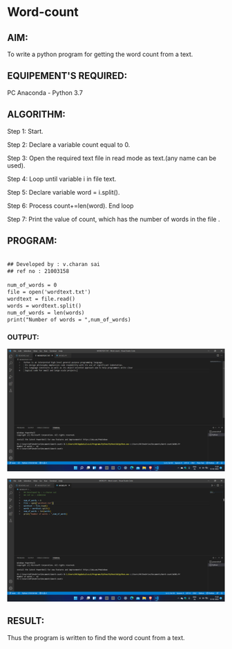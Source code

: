 # Word-count
## AIM:
To write a python program for getting the word count from a text.
## EQUIPEMENT'S REQUIRED: 
PC
Anaconda - Python 3.7
## ALGORITHM:
Step 1:
Start.

Step 2:
Declare a variable count equal to 0.

Step 3:
Open the required text file in read mode as text.(any name can be used).

Step 4:
Loop until variable i in file text.

Step 5:
Declare variable word = i.split().

Step 6:
Process count+=len(word). End loop

Step 7:
Print the value of count, which has the number of words in the file .
## PROGRAM:
~~~

## Developed by : v.charan sai
## ref no : 21003158

num_of_words = 0
file = open('wordtext.txt')
wordtext = file.read()
words = wordtext.split()
num_of_words = len(words)
print("Number of words = ",num_of_words)

~~~
### OUTPUT:
![OUTPUT](https://github.com/charansai0/Word-count/blob/main/Screenshot%20(239).png?raw=true)

![OUTPUT](https://github.com/charansai0/Word-count/blob/main/Screenshot%20(240).png?raw=true)


## RESULT:
Thus the program is written to find the word count from a text.
